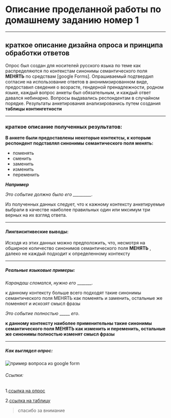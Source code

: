 # Описание проделанной работы по домашнему заданию номер 1 
****************
## краткое описание дизайна опроса и принципа обработки ответов
Опрос был создан для носителей русского языка по теме 
как распределяются по контекстам синонимы семантического поля **МЕНЯТЬ** по средствам [google Forms]. Опрашиваемый подтвердил согласие на использование ответов в анонимизированном виде, предоставил сведения о возрасте, гендерной пренадлежности, родном языке, каждый вопрос анкеты был обязательным, и каждый ответ давался небинарно. Вопросы выдавались респондентам в случайном порядке.
Результаты анкетирования анализированись путем создания **таблицы контингетности**
****************
### краткое описание полученных результатов:

**В анкете были предоставлены некоторые контектсы, к которым респондент подставлял синонимы семантического поля менять:**

* поменять
* сменить 
* заменить
* изменить 
* переменить

***Например***

*Это событие должно было его _________.*

Из полученных данных следует, что к кажному контексту анкетируемые выбрали в качестве наиболее правильных один или мксимум три верных на их взгляд ответа. 
*******************
#### Лингвиситивеские выводы:
Исходя из этих данных можно предположить, что, несмотря на обширное количество синонимов семантического поля **МЕНЯТЬ** , далеко не каждый подходит к определенному контексту
*******************
##### Реальные языковые примеры:

_Карандаш_ _сломался_, _нужно_ _его_ _______.  

к данному контексту больше всего подходят такие синонимы семантического поля МЕНЯТЬ как поменять и заменить, остальные же поменяют и искозят смысл фразы 

_Это_ _событие_ _полностью_ _____ _его_. 

**к данному контексту наиболее применительны такие синонимы семантического поля МЕНЯТЬ как изменить и переменить, остальные же синонимы полностью изменят смысл фразы** 

******************
##### Как выглядел опрос:
![пример вопроса из google form](https://sun9-82.userapi.com/impg/nDEYmhwk9U1RiYBsfpwVr7eDhRic2HU9kBuAWQ/Z2ZZkoFpIi0.jpg?size=767x389&quality=96&sign=33ad463e365798eb0123984ced4d3bd2&type=album)
###### Ссылки:

1.[ссылка на опрос](https://docs.google.com/forms/d/e/1FAIpQLSfM7dvtDUXtrnfw0qYOQ5e7bVsx-H9C9Zgxx1SfcgU2kynfdA/viewform?usp=sf_link)

2.[ссылка на таблицу](https://docs.google.com/spreadsheets/d/1MUSJSY-e47BwR9S_IjW09yYc7WMxB7BQ_NAQLyahYOQ/edit?usp=sharing)

>спасибо за внимание 
